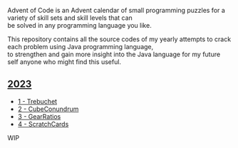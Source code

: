 Advent of Code is an Advent calendar of small programming puzzles for a variety of skill sets and skill levels that can <br>
be solved in any programming language you like.

This repository contains all the source codes of my yearly attempts to crack each problem using Java programming language,<br>
to strengthen and gain more insight into the Java language for my future self anyone who might find this useful.

## [2023](https://github.com/papayankey/advent-of-code/tree/main/src/main/java/com/github/papayankey/AoC_2023)
- [1 - Trebuchet](https://github.com/papayankey/advent-of-code/tree/main/src/main/java/com/github/papayankey/AoC_2023/day_01/Trebuchet.java)
- [2 - CubeConundrum](https://github.com/papayankey/advent-of-code/tree/main/src/main/java/com/github/papayankey/AoC_2023/day_01/CubeConundrum.java)
- [3 - GearRatios](https://github.com/papayankey/advent-of-code/tree/main/src/main/java/com/github/papayankey/AoC_2023/day_01/GearRatios.java)
- [4 - ScratchCards](https://github.com/papayankey/advent-of-code/tree/main/src/main/java/com/github/papayankey/AoC_2023/day_01/ScratchCards.java)

WIP



